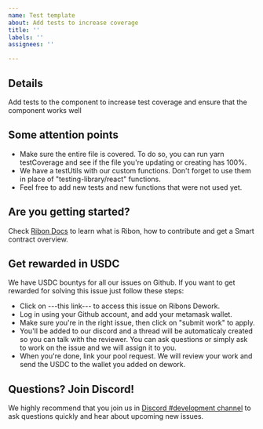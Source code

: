 ```yaml
---
name: Test template
about: Add tests to increase coverage
title: ''
labels: ''
assignees: ''

---
```


## Details
Add tests to the component <name> to increase test coverage and ensure that the component works well

## Some attention points
* Make sure the entire file is covered.
To do so, you can run yarn testCoverage and see if the file you're updating or creating has 100%.
* We have a testUtils with our custom functions. 
Don't forget to use them in place of "testing-library/react" functions.
* Feel free to add new tests and new functions that were not used yet.

## Are you getting started?
Check [Ribon Docs](https://ribondao.github.io/docs/) to learn what is Ribon, how to contribute and get a Smart contract overview.

## Get rewarded in USDC
We have USDC bountys for all our issues on Github. If you want to get rewarded for solving this issue just follow these steps:
- Click on ---this link--- to access this issue on Ribons Dework.
- Log in using your Github account, and add your metamask wallet.
- Make sure you're in the right issue, then click on "submit work" to apply.
- You'll be added to our discord and a thread will be automaticaly created so you can talk with the reviewer. You can ask questions or simply ask to work on the issue and we will assign it to you.
- When you're done, link your pool request. We will review your work and send the USDC to the wallet you added on dework. 

## Questions? Join Discord!
We highly recommend that you join us in [Discord #development channel](https://discord.gg/APAKvaSuMN) to ask questions quickly and hear about upcoming new issues.
